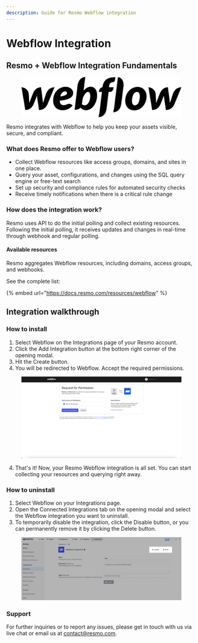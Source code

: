 ```yaml
---
description: Guide for Resmo Webflow integration
---
```


# Webflow Integration

## Resmo + Webflow Integration Fundamentals

<figure><img src="../.gitbook/assets/Webflow_logo.png" alt=""><figcaption></figcaption></figure>

Resmo integrates with Webflow to help you keep your assets visible, secure, and compliant.

### What does Resmo offer to Webflow users?

* Collect Webflow resources like access groups, domains, and sites in one place.
* Query your asset, configurations, and changes using the SQL query engine or free-text search
* Set up security and compliance rules for automated security checks
* Receive timely notifications when there is a critical rule change

### How does the integration work?

Resmo uses API to do the initial polling and collect existing resources. Following the initial polling, it receives updates and changes in real-time through webhook and regular polling.

#### Available resources

Resmo aggregates Webflow resources, including domains, access groups, and webhooks.

See the complete list:

{% embed url="https://docs.resmo.com/resources/webflow" %}

## Integration walkthrough

### How to install

1. Select Webflow on the Integrations page of your Resmo account.
2. Click the Add Integration button at the bottom right corner of the opening modal.
3. Hit the Create button.
4. You will be redirected to Webflow. Accept the required permissions.

<figure><img src="../.gitbook/assets/webflow-permissions.png" alt=""><figcaption></figcaption></figure>

4. That's it! Now, your Resmo Webflow integration is all set. You can start collecting your resources and querying right away.&#x20;

### How to uninstall

1. Select Webflow on your Integrations page.
2. Open the Connected Integrations tab on the opening modal and select the Webflow integration you want to uninstall.
3. To temporarily disable the integration, click the Disable button, or you can permanently remove it by clicking the Delete button.&#x20;

<figure><img src="../.gitbook/assets/disable-delete (1).png" alt=""><figcaption></figcaption></figure>

### Support

For further inquiries or to report any issues, please get in touch with us via live chat or email us at [contact@resmo.com](mailto:contact@resmo.com).
